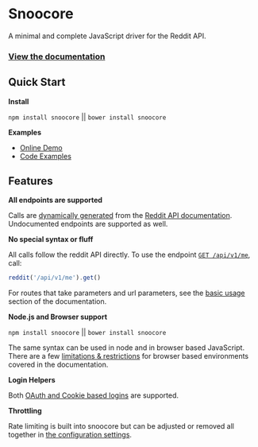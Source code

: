 # Snoocore

A minimal and complete JavaScript driver for the Reddit API.

### [View the documentation](http://trevorsenior.github.io/snoocore)

## Quick Start

**Install**

`npm install snoocore` || `bower install snoocore`

**Examples**

 - [Online Demo](http://plnkr.co/edit/7zppWOM9QjSMdVuYQU2s?p=preview)
 - [Code Examples](https://github.com/trevorsenior/snoocore-examples/tree/master)

## Features

**All endpoints are supported**

Calls are [dynamically generated](https://github.com/trevorsenior/reddit-api-generator) from the [Reddit API documentation](http://www.reddit.com/dev/api). Undocumented endpoints are supported as well.

**No special syntax or fluff**

All calls follow the reddit API directly. To use the endpoint [`GET /api/v1/me`](http://www.reddit.com/dev/api#GET_api_v1_me), call:

```javascript
reddit('/api/v1/me').get()
```

For routes that take parameters and url parameters, see the [basic usage](http://trevorsenior.github.io/snoocore/basicUsage.html) section of the documentation.

**Node.js and Browser support**

`npm install snoocore` || `bower install snoocore`

The same syntax can be used in node and in browser based JavaScript. There are a few [limitations & restrictions](http://trevorsenior.github.io/snoocore/node-vs-browser.html) for browser based environments covered in the documentation.

**Login Helpers**

Both [OAuth and Cookie based logins](http://trevorsenior.github.io/snoocore/login.html) are supported.

**Throttling**

Rate limiting is built into snoocore but can be adjusted or removed all together in [the configuration settings](http://trevorsenior.github.io/snoocore/config.html).
